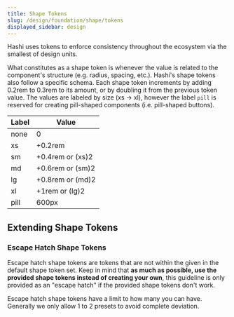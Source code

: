 ```yaml
---
title: Shape Tokens
slug: /design/foundation/shape/tokens
displayed_sidebar: design
---
```

Hashi uses tokens to enforce consistency throughout the ecosystem via the smallest of design units.

What constitutes as a shape token is whenever the value is related to the component's structure (e.g. radius, spacing,
etc.). Hashi's shape tokens also follow a specific schema. Each shape token increments by adding 0.2rem to 0.3rem to its
amount, or by doubling it from the previous token value. The values are labeled by size (xs → xl), however the
label `pill` is reserved for creating pill-shaped components (i.e. pill-shaped buttons).

| Label | Value            |
|-------|------------------|
| none  | 0                |
| xs    | +0.2rem          |
| sm    | +0.4rem or (xs)2 |
| md    | +0.6rem or (sm)2 |
| lg    | +0.8rem or (md)2 |
| xl    | +1rem or (lg)2   |
| pill  | 600px            |

## Extending Shape Tokens
### Escape Hatch Shape Tokens

Escape hatch shape tokens are tokens that are not within the given in the default shape token set. Keep in mind that **as much as possible, use the provided shape tokens instead of creating your own**, this guideline is only provided as an "escape hatch" if the provided shape tokens don't work.

Escape hatch shape tokens have a limit to how many you can have. Generally we only allow 1 to 2 presets to avoid complete deviation.